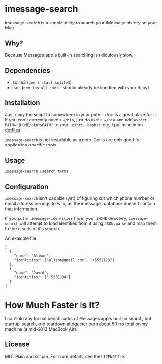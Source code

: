 # imessage-search

imessage-search is a simple utility to search your iMessage history on your Mac.

## Why?

Because Messages.app's built-in searching is ridiculously slow.

## Dependencies

- sqlite3 (`gem install sqlite3`)
- json (`gem install json` - should already be bundled with your Ruby)

## Installation

Just copy the script to somewhere in your path. `~/bin` is a great place for it.
If you don't currently have a `~/bin`, just do `mkdir ~/bin` and add `export
PATH="$HOME/bin:$PATH"` to your `.zshrc`, `.bashrc`, etc. I put mine in my
[dotfiles][]

`imessage-search` is not installable as a gem. Gems are only good for
application-specific tools.

[dotfiles]: https://github.com/stewart/dotfiles/blob/master/bin/imessage-search

## Usage

    imessage-search [search term]

## Configuration

`imessage-search` isn't capable (yet) of figuring out which phone number or
email address belongs to who, as the imessages database doesn't contain that
information.

If you put a `.imessage-identities` file in your `$HOME` directory,
`imessage-search` will attempt to load identities from it using `JSON.parse` and
map them to the results of it's search.

An example file:

    [
      {
        "name": "Alison",
        "identities": ["alison@gmail.com", "+5551123"]
      },
      {
        "name": "David",
        "identities": ["+5551234"]
      }
    ]

# How Much Faster Is It?

I can't do any formal benchmarks of Messages.app's built-in search, but startup,
search, and teardown altogether burn about 50 ms total on my machine (a mid-2013
MacBook Air).

## License

MIT. Plain and simple. For more details, see the `LICENSE` file.
